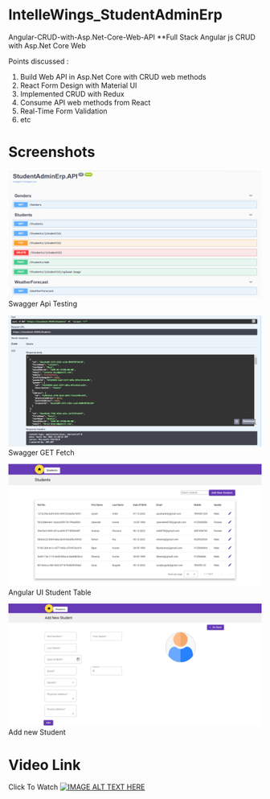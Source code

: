# IntelleWings_StudentAdminErp

Angular-CRUD-with-Asp.Net-Core-Web-API
**Full Stack Angular js CRUD with Asp.Net Core Web

Points discussed :
 
  1. Build Web API in Asp.Net Core with CRUD web methods
  2. React Form Design with Material UI
  3. Implemented CRUD with Redux
  4. Consume API web methods from React
  5. Real-Time Form Validation
  6. etc

# Screenshots
![Screenshot](1.png)
Swagger Api Testing

![Screenshot](2.png)
Swagger GET Fetch

![Screenshot](3.png)
Angular UI Student Table

![Screenshot](4.png)
Add new Student

# Video Link

Click To Watch
[![IMAGE ALT TEXT HERE](https://img.youtube.com/vi/ndUI6IDt5M4/0.jpg)](https://www.youtube.com/watch?v=ndUI6IDt5M4)






